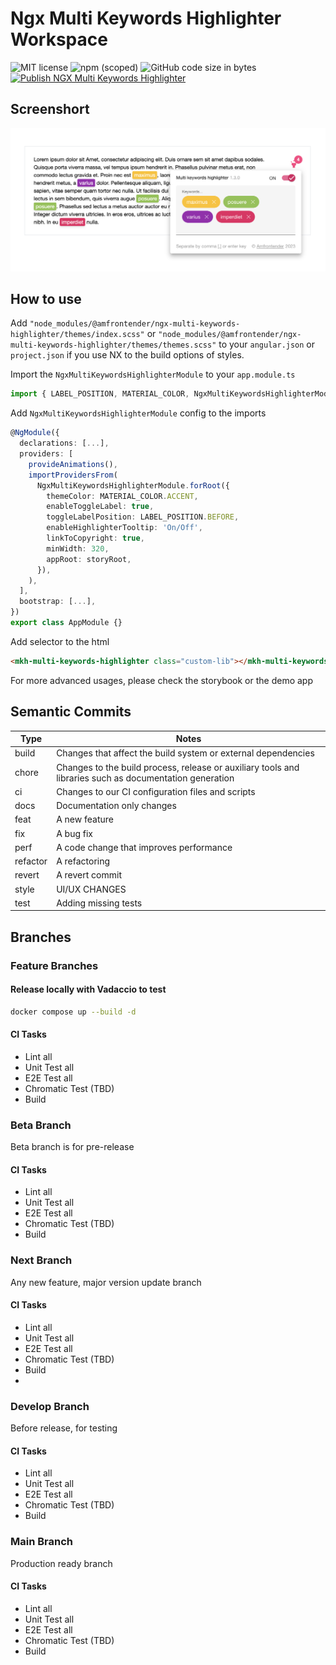 # Ngx Multi Keywords Highlighter Workspace

![MIT license](https://img.shields.io/badge/License-MIT-blue.svg)
![npm (scoped)](https://img.shields.io/npm/v/%40amfrontender/ngx-multi-keywords-highlighter)
![GitHub code size in bytes](https://img.shields.io/github/languages/code-size/dylannnn/ngx-multi-keywords-highlighter)
[![Publish NGX Multi Keywords Highlighter](https://github.com/dylannnn/ngx-multi-keywords-highlighter/actions/workflows/release-main.yml/badge.svg)](https://github.com/dylannnn/ngx-multi-keywords-highlighter/actions/workflows/release-main.yml)

## Screenshort

![NGX Multi Keywords Highlighter](tools/assets/multi-keywords-highlighter.png "NGX Multi Keywords Highlighter")

## How to use

Add `"node_modules/@amfrontender/ngx-multi-keywords-highlighter/themes/index.scss"` or `"node_modules/@amfrontender/ngx-multi-keywords-highlighter/themes/themes.scss"` to your `angular.json` or `project.json` if you use NX to the build options of styles.

Import the `NgxMultiKeywordsHighlighterModule` to your `app.module.ts`

```typescript
import { LABEL_POSITION, MATERIAL_COLOR, NgxMultiKeywordsHighlighterModule } from '@amfrontender/ngx-multi-keywords-highlighter';
```

Add `NgxMultiKeywordsHighlighterModule` config to the imports

```typescript
@NgModule({
  declarations: [...],
  providers: [
    provideAnimations(),
    importProvidersFrom(
      NgxMultiKeywordsHighlighterModule.forRoot({
        themeColor: MATERIAL_COLOR.ACCENT,
        enableToggleLabel: true,
        toggleLabelPosition: LABEL_POSITION.BEFORE,
        enableHighlighterTooltip: 'On/Off',
        linkToCopyright: true,
        minWidth: 320,
        appRoot: storyRoot,
      }),
    ),
  ],
  bootstrap: [...],
})
export class AppModule {}
```

Add selector to the html

```html
<mkh-multi-keywords-highlighter class="custom-lib"></mkh-multi-keywords-highlighter>
```

For more advanced usages, please check the storybook or the demo app

## Semantic Commits

<!-- prettier-ignore-start -->
| Type     | Notes                                                                                                   |
|----------|---------------------------------------------------------------------------------------------------------|
| build    | Changes that affect the build system or external dependencies                                           |
| chore    | Changes to the build process, release or auxiliary tools and libraries such as documentation generation |
| ci       | Changes to our CI configuration files and scripts                                                       |
| docs     | Documentation only changes                                                                              |
| feat     | A new feature                                                                                           |
| fix      | A bug fix                                                                                               |
| perf     | A code change that improves performance                                                                 |
| refactor | A refactoring                                                                                           |
| revert   | A revert commit                                                                                         |
| style    | UI/UX CHANGES                                                                                           |
| test     | Adding missing tests                                                                                    |
<!-- prettier-ignore-end -->

## Branches

### Feature Branches

#### Release locally with Vadaccio to test

```sh
docker compose up --build -d
```

#### CI Tasks

- Lint all
- Unit Test all
- E2E Test all
- Chromatic Test (TBD)
- Build

### Beta Branch

Beta branch is for pre-release

#### CI Tasks

- Lint all
- Unit Test all
- E2E Test all
- Chromatic Test (TBD)
- Build

### Next Branch

Any new feature, major version update branch

#### CI Tasks

- Lint all
- Unit Test all
- E2E Test all
- Chromatic Test (TBD)
- Build
-

### Develop Branch

Before release, for testing

#### CI Tasks

- Lint all
- Unit Test all
- E2E Test all
- Chromatic Test (TBD)
- Build

### Main Branch

Production ready branch

#### CI Tasks

- Lint all
- Unit Test all
- E2E Test all
- Chromatic Test (TBD)
- Build
